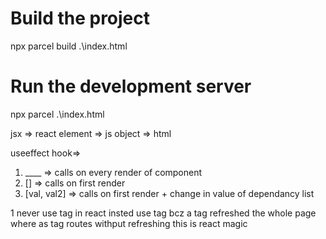 # Build the project
npx parcel build .\index.html

# Run the development server
npx parcel .\index.html

jsx => react element => js object => html


useeffect hook=>
1. ____ => calls  on every render of component
2. [] => calls on first render
3. [val, val2] => calls on first render + change in value of dependancy list


<!-- class 7 -->
1 never use <a> tag in react insted use <Link/> tag bcz a tag refreshed the whole page where as <Link/> tag routes withput refreshing this is react magic
